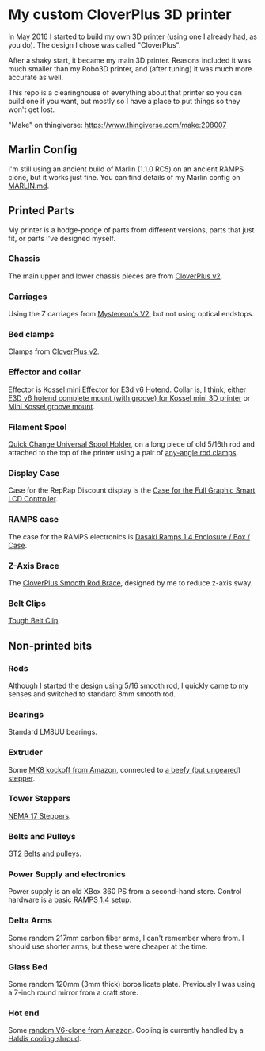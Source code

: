 My custom CloverPlus 3D printer
===============================

In May 2016 I started to build my own 3D printer (using one I already had, as you do). The design I chose was called "CloverPlus".

After a shaky start, it became my main 3D printer. Reasons included it was much smaller than my Robo3D printer, and (after tuning) it was much more accurate as well.

This repo is a clearinghouse of everything about that printer so you can build one if you want, but mostly so I have a place to put things so they won't get lost.

"Make" on thingiverse: https://www.thingiverse.com/make:208007

## Marlin Config

I'm still using an ancient build of Marlin (1.1.0 RC5) on an ancient RAMPS clone, but it works just fine. You can find details of my Marlin config on [MARLIN.md](MARLIN.md).

## Printed Parts

My printer is a hodge-podge of parts from different versions, parts that just fit, or parts I've designed myself.

### Chassis

The main upper and lower chassis pieces are from [CloverPlus v2](https://www.thingiverse.com/thing:1374313).

### Carriages

Using the Z carriages from [Mystereon's V2](https://www.thingiverse.com/thing:2102151), but not using optical endstops.

### Bed clamps

Clamps from [CloverPlus v2](https://www.thingiverse.com/thing:1374313).

### Effector and collar

Effector is [Kossel mini Effector for E3d v6 Hotend](https://www.thingiverse.com/thing:642167). Collar is, I think, either [E3D v6 hotend complete mount (with groove) for Kossel mini 3D printer](https://www.thingiverse.com/thing:671250) or [Mini Kossel groove mount](https://www.thingiverse.com/thing:108023).

### Filament Spool

[Quick Change Universal Spool Holder](https://www.thingiverse.com/thing:1241566), on a long piece of old 5/16th rod and attached to the top of the printer using a pair of [any-angle rod clamps](https://www.thingiverse.com/thing:30328).

### Display Case

Case for the RepRap Discount display is the [Case for the Full Graphic Smart LCD Controller](https://www.thingiverse.com/thing:87250).

### RAMPS case

The case for the RAMPS electronics is [Dasaki Ramps 1.4 Enclosure / Box / Case](https://www.thingiverse.com/thing:761806).

### Z-Axis Brace

The [CloverPlus Smooth Rod Brace](https://www.thingiverse.com/thing:4982844), designed by me to reduce z-axis sway.

### Belt Clips

[Tough Belt Clip](https://www.thingiverse.com/thing:212873).
## Non-printed bits

### Rods

Although I started the design using 5/16 smooth rod, I quickly came to my senses and switched to standard 8mm smooth rod.

### Bearings

Standard LM8UU bearings.

### Extruder

Some [MK8 kockoff from Amazon](https://www.amazon.com/gp/product/B0196B285I), connected to [a beefy (but ungeared) stepper](https://www.amazon.com/gp/product/B00PNEQKC0).

### Tower Steppers

[NEMA 17 Steppers](http://www.amazon.com/dp/B00Y2HGJV6).

### Belts and Pulleys

[GT2 Belts and pulleys](http://www.amazon.com/dp/B0185D1OYY).
### Power Supply and electronics

Power supply is an old XBox 360 PS from a second-hand store. Control hardware is a [basic RAMPS 1.4 setup](http://www.amazon.com/dp/B0111ZSS2O).

### Delta Arms

Some random 217mm carbon fiber arms, I can't remember where from. I should use shorter arms, but these were cheaper at the time.

### Glass Bed

Some random 120mm (3mm thick) borosilicate plate. Previously I was using a 7-inch round mirror from a craft store.

### Hot end

Some [random V6-clone from Amazon](https://www.amazon.com/gp/product/B017U32SWW). Cooling is currently handled by a [Haldis cooling shroud](https://www.amazon.com/dp/B08Z713MSK).

